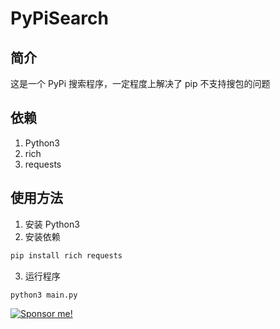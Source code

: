 # PyPiSearch

## 简介

这是一个 PyPi 搜索程序，一定程度上解决了 pip 不支持搜包的问题

## 依赖

1. Python3
2. rich
3. requests 

## 使用方法

1. 安装 Python3
2. 安装依赖
```bash
pip install rich requests
```
3. 运行程序
```bash
python3 main.py
```

[![Sponsor me!](https://img.shields.io/badge/Sponsor%20me!-brightgreen?logo=wechat&logoColor=white&style=flat)](http://pay.thisisxd.top/)
